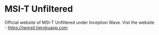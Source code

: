 # MSI-T Unfiltered
Official website of MSI-T Unfiltered under Inception Wave.
Vist the website - https://iwmsit.herokuapp.com
